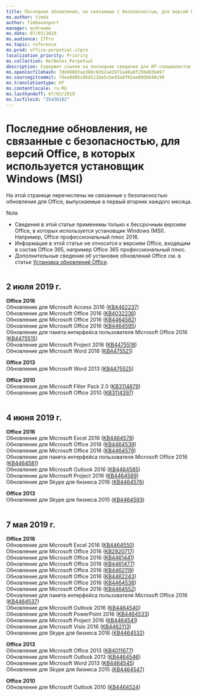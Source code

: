 ```yaml
---
title: Последние обновления, не связанные с безопасностью, для версий Office, в которых используется установщик Windows (MSI)
ms.author: timda
author: TimDavenport
manager: andrewmo
ms.date: 07/03/2019
ms.audience: ITPro
ms.topic: reference
ms.prod: office-perpetual-itpro
localization_priority: Priority
ms.collection: RelNotes_Perpetual
description: Содержит ссылки на последние сведения для ИТ-специалистов об обновлениях, не связанных с безопасностью, для бессрочных версий Office 2016, Office 2013 и Office 2010
ms.openlocfilehash: 7dd49883aa369c02b2a41972a48a8f256403b497
ms.sourcegitcommit: 74ea0d0bc86d111be5cbe93a8f02aa69dbb40c90
ms.translationtype: HT
ms.contentlocale: ru-RU
ms.lasthandoff: 07/02/2019
ms.locfileid: "35430182"
---
```

# <a name="latest-non-security-updates-for-versions-of-office-that-use-windows-installer-msi"></a>Последние обновления, не связанные с безопасностью, для версий Office, в которых используется установщик Windows (MSI)

На этой странице перечислены не связанные с безопасностью обновления для Office, выпускаемые в первый вторник каждого месяца.

> [!NOTE]
> - Сведения в этой статье применимы только к бессрочным версиям Office, в которых используется установщик Windows (MSI). Например, Office профессиональный плюс 2016.
> - Информация в этой статье не относится к версиям Office, входящим в состав Office 365, например Office 365 профессиональный плюс.
> - Дополнительные сведения об установке обновлений Office см. в статье [Установка обновлений Office](https://support.office.com/article/2ab296f3-7f03-43a2-8e50-46de917611c5).
<br/><br/>

## <a name="july-2-2019"></a>2 июля 2019 г.

**Office 2016**<br/>
Обновление для Microsoft Access 2016 ([KB4462237](https://support.microsoft.com/help/4462237))<br/>
Обновление для Microsoft Office 2016 ([KB4032236](https://support.microsoft.com/help/4032236))<br/>
Обновление для Microsoft Office 2016 ([KB4464582](https://support.microsoft.com/help/4464582))<br/>
Обновление для Microsoft Office 2016 ([KB4464595](https://support.microsoft.com/help/4464595))<br/>
Обновление для пакета интерфейса пользователя Microsoft Office 2016 ([KB4475515](https://support.microsoft.com/help/4475515))<br/>
Обновление для Microsoft Project 2016 ([KB4475518](https://support.microsoft.com/help/4475518))<br/>
Обновление для Microsoft Word 2016 ([KB4475521](https://support.microsoft.com/help/4475521))<br/>


**Office 2013**<br/>
Обновление для Microsoft Word 2013 ([KB4475525](https://support.microsoft.com/help/4475525))<br/>


**Office 2010**<br/>
Обновление для Microsoft Filter Pack 2.0 ([KB3114879](https://support.microsoft.com/help/3114879))<br/>Обновление для Microsoft Office 2010 ([KB3114397](https://support.microsoft.com/help/3114397))<br/><br/>

## <a name="june-4-2019"></a>4 июня 2019 г.

**Office 2016**<br/>
Обновление для Microsoft Excel 2016 ([KB4464578](https://support.microsoft.com/help/4464578))<br/>
Обновление для Microsoft Office 2016 ([KB4464539](https://support.microsoft.com/help/4464539))<br/>
Обновление для Microsoft Office 2016 ([KB4464579](https://support.microsoft.com/help/4464579))<br/>
Обновление для пакета интерфейса пользователя Microsoft Office 2016 ([KB4464581](https://support.microsoft.com/help/4464581))<br/>
Обновление для Microsoft Outlook 2016 ([KB4464585](https://support.microsoft.com/help/4464585))<br/>
Обновление для Microsoft Project 2016 ([KB4464589](https://support.microsoft.com/help/4464589))<br/>
Обновление для Skype для бизнеса 2016 ([KB4464576](https://support.microsoft.com/help/4464576))<br/>

**Office 2013**<br/>
Обновление для Skype для бизнеса 2015 ([KB4464593](https://support.microsoft.com/help/4464593))<br/>
<br/>
## <a name="may-7-2019"></a>7 мая 2019 г.

**Office 2016**<br/>
Обновление для Microsoft Excel 2016 ([KB4464550](https://support.microsoft.com/help/4464550))<br/>
Обновление для Microsoft Office 2016 ([KB2920717](https://support.microsoft.com/help/2920717))<br/>
Обновление для Microsoft Office 2016 ([KB4461441](https://support.microsoft.com/help/4461441))<br/>
Обновление для Microsoft Office 2016 ([KB4461477](https://support.microsoft.com/help/4461477))<br/>
Обновление для Microsoft Office 2016 ([KB4462119](https://support.microsoft.com/help/4462119))<br/>
Обновление для Microsoft Office 2016 ([KB4462243](https://support.microsoft.com/help/4462243))<br/>
Обновление для Microsoft Office 2016 ([KB4464538](https://support.microsoft.com/help/4464538))<br/>
Обновление для Microsoft Office 2016 ([KB4464552](https://support.microsoft.com/help/4464552))<br/>
Обновление для пакета интерфейса пользователя Microsoft Office 2016 ([KB4464537](https://support.microsoft.com/help/4464537))<br/>
Обновление для Microsoft Outlook 2016 ([KB4464540](https://support.microsoft.com/help/4464540))<br/>
Обновление для Microsoft PowerPoint 2016 ([KB4464533](https://support.microsoft.com/help/4464533))<br/>
Обновление для Microsoft Project 2016 ([KB4464541](https://support.microsoft.com/help/4464541))<br/>
Обновление для Microsoft Visio 2016 ([KB4462113](https://support.microsoft.com/help/4462113))<br/>
Обновление для Skype для бизнеса 2016 ([KB4464532](https://support.microsoft.com/help/4464532))<br/>

**Office 2013**<br/>
Обновление для Microsoft Office 2013 ([KB4011677](https://support.microsoft.com/help/4011677))<br/>
Обновление для Microsoft Outlook 2013 ([KB4464546](https://support.microsoft.com/help/4464546))<br/>
Обновление для Microsoft Word 2013 ([KB4464545](https://support.microsoft.com/help/4464545))<br/>
Обновление для Skype для бизнеса 2015 ([KB4464547](https://support.microsoft.com/help/4464547))<br/>

**Office 2010**<br/>
Обновление для Microsoft Outlook 2010 ([KB4464524](https://support.microsoft.com/help/4464524))